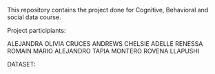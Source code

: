 This repository contains the project done for Cognitive, Behavioral and social data course. 

Project participiants:

ALEJANDRA OLIVIA CRUCES ANDREWS
CHELSIE ADELLE RENESSA ROMAIN
MARIO ALEJANDRO TAPIA MONTERO
ROVENA LLAPUSHI

DATASET:




